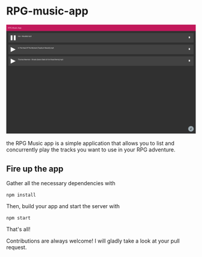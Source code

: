 # RPG-music-app

![RPG music app][screenshot]

the RPG Music app is a simple application that allows you to list and concurrently play the tracks you want to use in your RPG adventure.

## Fire up the app

Gather all the necessary dependencies with
```
npm install
```

Then, build your app and start the server with
```
npm start
```

That's all!

Contributions are always welcome! I will gladly take a look at your pull request.

[screenshot]: ./screenshot.png "RPG music app"